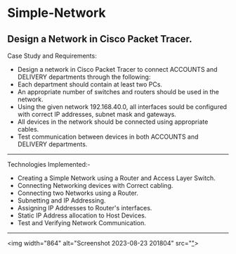 # Simple-Network
Design a Network in Cisco Packet Tracer.
--------------------------------------------------------------------------------------------------------------------------------------------------------------------------------
Case Study and Requirements:
- Design a network in Cisco Packet Tracer to connect ACCOUNTS and DELIVERY departments through the following:
- Each department should contain at least two PCs.
- An appropriate number of switches and routers should be used in the network.
- Using the given network 192.168.40.0, all interfaces sould be configured with correct IP addresses, subnet mask and gateways.
- All devices in the network should be connected using appropriate cables.
- Test communication between devices in both ACCOUNTS and DELIVERY departments.
--------------------------------------------------------------------------------------------------------------------------------------------------------------------------------
Technologies Implemented:-
- Creating a Simple Network using a Router and Access Layer Switch.
- Connecting Networking devices with Correct cabling.
- Connecting two Networks using a Router.
- Subnetting and IP Addressing.
- Assigning IP Addresses to Router's interfaces.
- Static IP Address allocation to Host Devices.
- Test and Verifying Network Communication.
--------------------------------------------------------------------------------------------------------------------------------------------------------------------------------
<img width="864" alt="Screenshot 2023-08-23 201804" src="["](https://www.google.com/url?sa=i&url=https%3A%2F%2Fwww.uhdpaper.com%2F&psig=AOvVaw0-d1g4AxQYYOo5G6RHOY53&ust=1737664716895000&source=images&cd=vfe&opi=89978449&ved=0CBQQjRxqFwoTCID9ndOXiosDFQAAAAAdAAAAABAE)>
